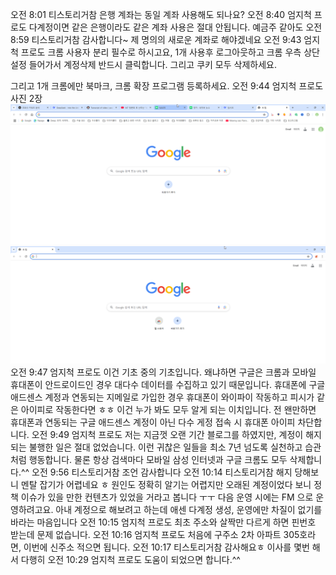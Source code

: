 오전 8:01 티스토리거참 은행 계좌는 동일 계좌 사용해도 되나요? 
오전 8:40 엄지척 프로도 다계정이면 같은 은행이라도 같은 계좌 사용은 절대 안됩니다. 예금주 같아도
오전 8:59 티스토리거참 감사합니다~ 제 명의의 새로운 계좌로 해야겠네요
오전 9:43 엄지척 프로도 크롬 사용자 분리 필수로 하시고요, 1개 사용후 로그아웃하고 크롬 우측 상단 설정 들어가서 계정삭제 반드시 클릭합니다. 그리고 쿠키 모두 삭제하세요.

그리고 1개 크롬에만 북마크, 크롬 확장 프로그램 등록하세요.
오전 9:44 엄지척 프로도 사진 2장
![alt text](image.png)
![alt text](image-1.png)
오전 9:47 엄지척 프로도 이건 기초 중의 기초입니다. 왜냐하면 구글은 크롬과 모바일 휴대폰이 안드로이드인 경우 대다수 데이터를 수집하고 있기 때문입니다. 휴대폰에 구글 애드센스 계정과 연동되는 지메일로 가입한 경우 휴대폰이 와이파이 작동하고 피시가 같은 아이피로 작동한다면 ㅎㅎ 이건 누가 봐도 모두 알게 되는 이치입니다. 전 왠만하면 휴대폰과 연동되는 구글 애드센스 계정이 아닌 다수 게정 접속 시 휴대폰 아이피 차단합니다.
오전 9:49 엄지척 프로도 저는 지금껏 오랜 기간 블로그를 하였지만, 계정이 해지되는 불행한 일은 절대 없었습니다. 이런 귀찮은 일들을 최소 7년 넘도록 실천하고 습관처럼 행동합니다. 물론 항상 검색마다 모바일 삼성 인터넷과 구글 크롬도 모두 삭제합니다.^^
오전 9:56 티스토리거참 조언 감사합니다
오전 10:14 티스토리거참 해지 당해보니 멘탈 잡기가 어렵네요 ㅎ 원인도 정확히 알기는 어렵지만 오래된 계정이었다 보니 정책 이슈가 있을 만한 컨텐츠가 있었을 거라고 봅니다 ㅜㅜ 다음 운영 시에는 FM 으로 운영하려고요. 아내 계정으로 해보려고 하는데 애센 다계정 생성, 운영에만 차질이 없기를 바라는 마음입니다
오전 10:15 엄지척 프로도 최초 주소와 살짝만 다르게 하면 핀번호 받는데 문제 없습니다.
오전 10:16 엄지척 프로도 처음에 구주소 2차 아파트 305호라면, 이번에 신주소 적으면 됩니다.
오전 10:17 티스토리거참 감사해요ㅎ 이사를 몇번 해서 다행히
오전 10:29 엄지척 프로도 도움이 되었으면 합니다.^^
